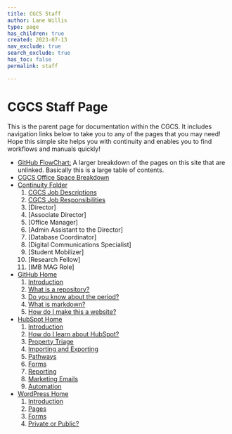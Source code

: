 ```yaml
---
title: CGCS Staff
author: Lane Willis
type: page
has_children: true
created: 2023-07-13
nav_exclude: true
search_exclude: true
has_toc: false
permalink: staff

---
```


# CGCS Staff Page

This is the parent page for documentation within the CGCS. It includes navigation links below to take you to any of the pages that you may need! Hope this simple site helps you with continuity and enables you to find workflows and manuals quickly!

* [GitHub FlowChart:](/cgcs-staff-information/github-flowchart.html) A larger breakdown of the pages on this site that are unlinked. Basically this is a large table of contents.
* [CGCS Office Space Breakdown](/cgcs-staff-information/cgcs-space-breakdown.html)
* [Continuity Folder](/cgcs-staff-information/continuity/continuity.html)
  1. [CGCS Job Descriptions](/cgcs-staff-information/continuity/cgcs-job-descriptions.html)
  2. [CGCS Job Responsibilities](/cgcs-staff-information/continuity/cgcs-job-responsibilities.html)
  3. [Director]
  4. [Associate Director]
  5. [Office Manager]
  6. [Admin Assistant to the Director]
  7. [Database Coordinator]
  8. [Digital Communications Specialist]
  9. [Student Mobilizer]
  10. [Research Fellow]
  11. [IMB MAG Role]
* [GitHub Home](/cgcs-staff-information/github/github.html)
  1. [Introduction](/cgcs-staff-information/github/github-introduction.html)
  2. [What is a repository?](/cgcs-staff-information/github/github-repository.html)
  3. [Do you know about the period?](/cgcs-staff-information/github/github-dev.html)
  4. [What is markdown?](/cgcs-staff-information/github/what-is-markdown.html)
  5. [How do I make this a website?](/cgcs-staff-information/github/github-pages.html)
* [HubSpot Home](/cgcs-staff-information/hubspot/hubspot.html)
  1. [Introduction](/cgcs-staff-information/hubspot/hubspot-introduction.html)
  2. [How do I learn about HubSpot?](/cgcs-staff-information/hubspot/hubspot-help.html)
  3. [Property Triage](/cgcs-staff-information/hubspot/property-triage.html)
  4. [Importing and Exporting](/cgcs-staff-information/hubspot/import-export-hubspot.html)
  5. [Pathways](/cgcs-staff-information/hubspot/hubspot-pathways.html)
  6. [Forms](/cgcs-staff-information/hubspot/forms-hubspot.html)
  7. [Reporting](/cgcs-staff-information/hubspot/reporting-hubspot.html)
  8. [Marketing Emails](/cgcs-staff-information/hubspot/marketing-emails-hubspot.html)
  9. [Automation](/cgcs-staff-information/hubspot/automation.html)
* [WordPress Home](/cgcs-staff-information/wordpress/wordpress.html)
  1. [Introduction](/cgcs-staff-information/wordpress/wordpress-introduction.html)
  2. [Pages](/cgcs-staff-information/wordpress/wordpress-pages.html)
  3. [Forms](/cgcs-staff-information/wordpress/wordpress-forms.html)
  4. [Private or Public?](/cgcs-staff-information/wordpress/wp-private-or-public.html)